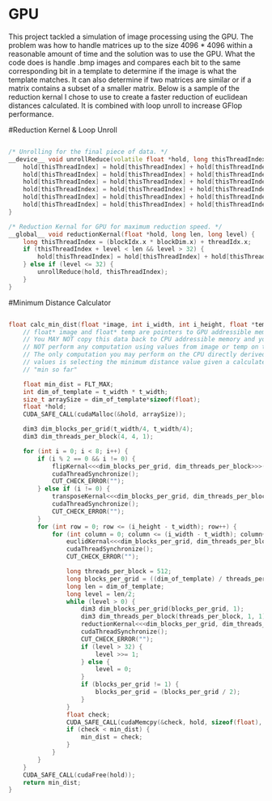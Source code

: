 GPU
===

This project tackled a simulation of image processing using the GPU. The problem was how to handle matrices up to the size 4096 * 4096 within a reasonable amount of time and the solution was to use the GPU. What the code does is handle .bmp images and compares each bit to the same corresponding bit in a template to determine if the image is what the template matches. It can also determine if two matrices are similar or if a matrix contains a subset of a smaller matrix. Below is a sample of the reduction kernal I chose to use to create a faster reduction of euclidean distances calculated. It is combined with loop unroll to increase GFlop performance. 

#Reduction Kernel & Loop Unroll

```cpp

/* Unrolling for the final piece of data. */
__device__ void unrollReduce(volatile float *hold, long thisThreadIndex) {
    hold[thisThreadIndex] = hold[thisThreadIndex] + hold[thisThreadIndex + (long)32];
    hold[thisThreadIndex] = hold[thisThreadIndex] + hold[thisThreadIndex + (long)16];
    hold[thisThreadIndex] = hold[thisThreadIndex] + hold[thisThreadIndex + (long)8];
    hold[thisThreadIndex] = hold[thisThreadIndex] + hold[thisThreadIndex + (long)4];
    hold[thisThreadIndex] = hold[thisThreadIndex] + hold[thisThreadIndex + (long)2];
    hold[thisThreadIndex] = hold[thisThreadIndex] + hold[thisThreadIndex + (long)1];
}

/* Reduction Kernal for GPU for maximum reduction speed. */
__global__ void reductionKernal(float *hold, long len, long level) {
    long thisThreadIndex = (blockIdx.x * blockDim.x) + threadIdx.x;
    if (thisThreadIndex + level < len && level > 32) {
        hold[thisThreadIndex] = hold[thisThreadIndex] + hold[thisThreadIndex + level];
	} else if (level <= 32) {
		unrollReduce(hold, thisThreadIndex);
	}
}

```

#Minimum Distance Calculator

```cpp

float calc_min_dist(float *image, int i_width, int i_height, float *temp, int t_width) {
    // float* image and float* temp are pointers to GPU addressible memory
    // You MAY NOT copy this data back to CPU addressible memory and you MAY 
    // NOT perform any computation using values from image or temp on the CPU.
    // The only computation you may perform on the CPU directly derived from distance
    // values is selecting the minimum distance value given a calculated distance and a 
    // "min so far"

    float min_dist = FLT_MAX;
	int dim_of_template = t_width * t_width;
    size_t arraySize = dim_of_template*sizeof(float); 
	float *hold;
    CUDA_SAFE_CALL(cudaMalloc(&hold, arraySize));

    dim3 dim_blocks_per_grid(t_width/4, t_width/4);
    dim3 dim_threads_per_block(4, 4, 1);

    for (int i = 0; i < 8; i++) {
        if (i % 2 == 0 && i != 0) {
            flipKernal<<<dim_blocks_per_grid, dim_threads_per_block>>>(temp, t_width);
            cudaThreadSynchronize();
            CUT_CHECK_ERROR("");
        } else if (i != 0) {
            transposeKernal<<<dim_blocks_per_grid, dim_threads_per_block>>>(temp, t_width);
            cudaThreadSynchronize();
            CUT_CHECK_ERROR("");
        }
        for (int row = 0; row <= (i_height - t_width); row++) {
            for (int column = 0; column <= (i_width - t_width); column++) {
                euclidKernal<<<dim_blocks_per_grid, dim_threads_per_block>>>(image, temp, column, row, i_width, t_width, hold);
                cudaThreadSynchronize();
                CUT_CHECK_ERROR("");

                long threads_per_block = 512;
                long blocks_per_grid = ((dim_of_template) / threads_per_block) + 1;
                long len = dim_of_template;
                long level = len/2;
                while (level > 0) {
                    dim3 dim_blocks_per_grid(blocks_per_grid, 1);
                    dim3 dim_threads_per_block(threads_per_block, 1, 1);
                    reductionKernal<<<dim_blocks_per_grid, dim_threads_per_block>>>(hold, len, level);
                    cudaThreadSynchronize();
                    CUT_CHECK_ERROR("");
                    if (level > 32) {
	                    level >>= 1;
                    } else {
                    	level = 0;
                    }
                    if (blocks_per_grid != 1) {
                        blocks_per_grid = (blocks_per_grid / 2);
                    }
                }
                float check;
                CUDA_SAFE_CALL(cudaMemcpy(&check, hold, sizeof(float), cudaMemcpyDeviceToHost));
                if (check < min_dist) {
                    min_dist = check;
                }
            }
        }
    }
    CUDA_SAFE_CALL(cudaFree(hold));
    return min_dist;
}
```
